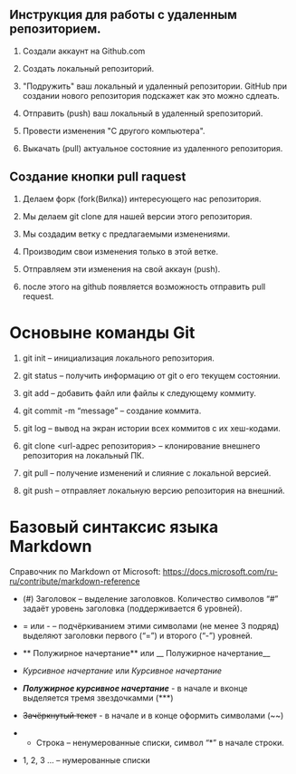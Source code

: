 ## Инструкция для работы с удаленным репозиторием.

1. Создали аккаунт на Github.com

2. Создать локальный репозиторий.

3. "Подружить" ваш локальный  и удаленный репозитории. GitHub при создании нового репозитория подскажет как это можно сдлеать.

4. Отправить (push) ваш локальный в удаленный sрепозиторий.

5. Провести изменения  "С  другого компьютера".

6. Выкачать (pull) актуальное состояние из удаленного репозитория.

## Создание кнопки pull raquest

1. Делаем форк (fork(Вилка)) интересующего нас репозитория.

2. Мы делаем git clone для нашей версии этого репозитория.

3. Мы создадим ветку с предлагаемыми изменениями.

4. Производим свои изменения только в этой ветке.

5. Отправляем эти изменения на свой аккаун (push).

6. после этого на github появляется возможность отправить pull request.

# Основыне команды Git

1. git init – инициализация локального репозитория.

2. git status – получить информацию от git о его текущем состоянии.

3. git add – добавить файл или файлы к следующему коммиту.

4. git commit -m “message” – создание коммита.

5. git log – вывод на экран истории всех коммитов с их хеш-кодами.

6. git clone <url-адрес репозитория> – клонирование внешнего репозитория на
локальный ПК.

7. git pull – получение изменений и слияние с локальной версией.

8. git push – отправляет локальную версию репозитория на внешний.

# Базовый синтаксис языка Markdown

Справочник по Markdown от Microsoft:
https://docs.microsoft.com/ru-ru/contribute/markdown-reference

* (#) Заголовок – выделение заголовков. Количество символов “#” задаёт уровень заголовка
(поддерживается 6 уровней).

* = или - – подчёркиванием этими символами (не менее 3 подряд) выделяют заголовки первого
(“=”) и второго (“-”) уровней.

* ** Полужирное начертание** или __ Полужирное начертание__

* *Курсивное начертание* или _Курсивное начертание_

* ***Полужирное курсивное начертание*** - в начале и вконце выделяется тремя звездочкамми (***)

* ~~Зачёркнутый текст~~ - в начале и в конце оформить символами (~~)

* * Строка – ненумерованные списки, символ “*” в начале строки.

* 1, 2, 3 … – нумерованные списки


